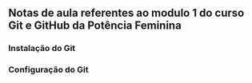 ## Notas de aula referentes ao modulo 1 do curso Git e GitHub da Potência Feminina

### Instalação do Git

### Configuração do Git
